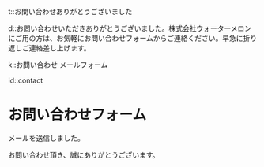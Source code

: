 t::お問い合わせありがとうございました

d::お問い合わせいただきありがとうございました。株式会社ウォーターメロンにご用の方は、お気軽にお問い合わせフォームからご連絡ください。早急に折り返しご連絡差し上げます。

k::お問い合わせ メールフォーム

id::contact

# お問い合わせフォーム

メールを送信しました。

お問い合わせ頂き、誠にありがとうございます。